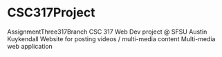 # CSC317Project
AssignmentThree317Branch
CSC 317 Web Dev project @ SFSU
Austin Kuykendall
Website for posting videos / multi-media content
Multi-media web application

